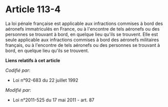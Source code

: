# Article 113-4

La loi pénale française est applicable aux infractions commises à bord des aéronefs immatriculés en France, ou à l'encontre
de tels aéronefs ou des personnes se trouvant à bord, en quelque lieu qu'ils se trouvent. Elle est seule applicable aux
infractions commises à bord des aéronefs militaires français, ou à l'encontre  de tels aéronefs ou des personnes se trouvant
à bord, en quelque lieu qu'ils se trouvent.

**Liens relatifs à cet article**

_Codifié par_:

  - Loi n°92-683 du 22 juillet 1992

_Modifié par_:

  - Loi n°2011-525 du 17 mai 2011 - art. 87
